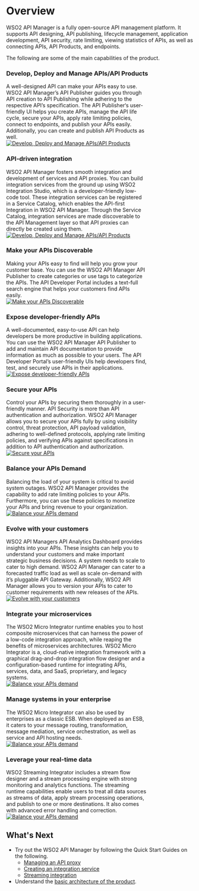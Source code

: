 # Overview

WSO2 API Manager is a fully open-source API management platform. It supports API designing, API publishing, lifecycle management, application development, API security, rate limiting, viewing statistics of APIs, as well as connecting APIs, API Products, and endpoints.

The following are some of the main capabilities of the product.

### Develop, Deploy and Manage APIs/API Products


<div style="width: 100%; overflow: hidden;">

<div class="leftContentOverview" style="width:75% !important;">A well-designed API can make your APIs easy to use. WSO2 API Manager’s API Publisher guides you through API creation to API Publishing while adhering to the respective API’s specification. The API Publisher‘s user-friendly UI helps you create APIs, manage the API life cycle, secure your APIs, apply rate limiting policies, connect to endpoints, and publish your APIs easily. Additionally, you can create and publish API Products as well.
  </div>
  
  <div class="rightImageOverview">
          <a href='{{base_path}}/assets/img/get_started/overview/build.png'>
              <img src='{{base_path}}/assets/img/get_started/overview/build.png' alt="Develop, Deploy and Manage APIs/API Products" />
          </a>
      </div>
</div>


### API-driven integration

<div style="width: 100%; overflow: hidden;">

<div class="rightContentOverview" style="width:75% !important;">WSO2 API Manager fosters smooth integration and development of services and API proxies. You can build integration services from the ground up using WSO2 Integration Studio, which is a developer-friendly low-code tool. These integration services can be registered in a Service Catalog, which enables the API-first Integration in WSO2 API Manager. Through the Service Catalog, integration services are made discoverable to the API Management layer so that API proxies can directly be created using them.
 
  </div>
  
  <div class="leftImageOverview">
          <a href='{{base_path}}/assets/img/get_started/overview/api-integration.png'>
              <img src='{{base_path}}/assets/img/get_started/overview/api-integration.png' alt="Develop, Deploy and Manage APIs/API Products" />
          </a>
      </div>
</div>



### Make your APIs Discoverable

<div style="width: 100%; overflow: hidden;">

<div class="leftContentOverview" style="width:75% !important;">Making your APIs easy to find will help you grow your customer base. You can use the WSO2 API Manager API Publisher to create categories or use tags to categorize the APIs. The API Developer Portal includes a text-full search engine that helps your customers find APIs easily.
  </div>
  
  <div class="rightImageOverview">
          <a href='{{base_path}}/assets/img/get_started/overview/find.png'>
              <img src='{{base_path}}/assets/img/get_started/overview/find.png' alt="Make your APIs Discoverable" />
          </a>
      </div>
</div>


### Expose developer-friendly APIs

<div style="width: 100%; overflow: hidden;">

<div class="rightContentOverview" style="width:75% !important;">A well-documented, easy-to-use API can help developers be more productive in building applications. You can use the WSO2 API Manager API Publisher to add and maintain API documentation to provide information as much as possible to your users. The API Developer Portal’s user-friendly UIs help developers find, test, and securely use APIs in their applications. 
  </div>
  
  <div class="leftImageOverview">
          <a href='{{base_path}}/assets/img/get_started/overview/portals.png'>
              <img src='{{base_path}}/assets/img/get_started/overview/portals.png' alt="Expose developer-friendly APIs" />
          </a>
      </div>
</div>


### Secure your APIs

<div style="width: 100%; overflow: hidden;">

<div class="leftContentOverview" style="width:75% !important;">Control your APIs by securing them thoroughly in a user-friendly manner. API Security is more than API authentication and authorization. WSO2 API Manager allows you to secure your APIs fully by using visibility control, threat protection, API payload validation, adhering to well-defined protocols, applying rate limiting policies, and verifying APIs against specifications in addition to API authentication and authorization.
  </div>
  
  <div class="rightImageOverview">
          <a href='{{base_path}}/assets/img/get_started/overview/security.png'>
              <img src='{{base_path}}/assets/img/get_started/overview/security.png' alt="Secure your APIs" />
          </a>
      </div>
</div>


### Balance your APIs Demand

<div style="width: 100%; overflow: hidden;">

<div class="rightContentOverview" style="width:75% !important;">Balancing the load of your system is critical to avoid system outages. WSO2 API Manager provides the capability to add rate limiting policies to your APIs. Furthermore, you can use these policies to monetize your APIs and bring revenue to your organization.  
  </div>
  
  <div class="leftImageOverview">
          <a href='{{base_path}}/assets/img/get_started/overview/rate-limiting.png'>
              <img src='{{base_path}}/assets/img/get_started/overview/rate-limiting.png'  alt="Balance your APIs demand" />
          </a>
      </div>
</div>


### Evolve with your customers

<div style="width: 100%; overflow: hidden;">

<div class="leftContentOverview" style="width:75% !important;">WSO2 API Managers API Analytics Dashboard provides insights into your APIs. These insights can help you to understand your customers and make important strategic business decisions.  A system needs to scale to cater to high demand. WSO2 API Manager can cater to a forecasted traffic load as well as scale on-demand with it’s pluggable API Gateway. Additionally,  WSO2 API Manager allows you to version your APIs to cater to customer requirements with new releases of the APIs.
  </div>
  
  <div class="rightImageOverview">
          <a href='{{base_path}}/assets/img/get_started/overview/overview-analytics.png'>
              <img src='{{base_path}}/assets/img/get_started/overview/overview-analytics.png' alt="Evolve with your customers" />
          </a>
      </div>
</div>

### Integrate your microservices

<div style="width: 100%; overflow: hidden;">

<div class="rightContentOverview" style="width:75% !important;">The WSO2 Micro Integrator runtime enables you to host composite microservices that can harness the power of a low-code integration approach, while reaping the benefits of microservices architectures. WSO2 Micro Integrator is a, cloud-native integration framework with a graphical drag-and-drop integration flow designer and a configuration-based runtime for integrating APIs, services, data, and SaaS, proprietary, and legacy systems.
  </div>
  
  <div class="leftImageOverview">
          <a href='{{base_path}}/assets/img/get_started/overview/micro-integrator.png'>
              <img src='{{base_path}}/assets/img/get_started/overview/micro-integrator.png'  alt="Balance your APIs demand" />
          </a>
      </div>
</div>


### Manage systems in your enterprise

<div style="width: 100%; overflow: hidden;">

<div class="leftContentOverview" style="width:75% !important;">The WSO2 Micro Integrator can also be used by enterprises as a classic ESB. When deployed as an ESB, it caters to your message routing, transformation, message mediation, service orchestration, as well as service and API hosting needs.
  </div>
  
  <div class="rightImageOverview">
          <a href='{{base_path}}/assets/img/get_started/overview/esb.png'>
              <img src='{{base_path}}/assets/img/get_started/overview/esb.png'  alt="Balance your APIs demand" />
          </a>
      </div>
</div>


### Leverage your real-time data

<div style="width: 100%; overflow: hidden;">

<div class="rightContentOverview" style="width:75% !important;">WSO2 Streaming Integrator includes a stream flow designer and a stream processing engine with strong monitoring and analytics functions. The streaming runtime capabilities enable users to treat all data sources as streams of data, apply stream processing operations, and publish to one or more destinations. It also comes with advanced error handling and correction.  
  </div>
  
  <div class="leftImageOverview">
          <a href='{{base_path}}/assets/img/get_started/overview/streaming-data.png'>
              <img src='{{base_path}}/assets/img/get_started/overview/streaming-data.png'  alt="Balance your APIs demand" />
          </a>
      </div>
</div>

## What's Next

- Try out the WSO2 API Manager by following the Quick Start Guides on the following.
    - [Managing an API proxy]({{base_path}}/get-started/quick-start-guide/quick-start-guide.md)
    - [Creating an integration service]({{base_path}}/get-started/quick-start-guide/integration-qsg.md)
    - [Streaming integration]({{base_path}}/get-started/quick-start-guide/streaming-qsg.md)
- Understand the [basic architecture of the product]({{base_path}}/get-started/architecture.md).